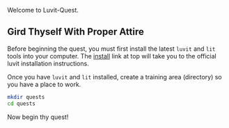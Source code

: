 Welcome to Luvit-Quest.

## Gird Thyself With Proper Attire

Before beginning the quest, you must first install the latest `luvit` and `lit`
tools into your computer.  The [install][] link at top will take you to the
official luvit installation instructions.

[install]: https://luvit.io/install.html

Once you have `luvit` and `lit` installed, create a training area (directory)
so you have a place to work.

```sh
mkdir quests
cd quests
```
Now begin thy quest!

